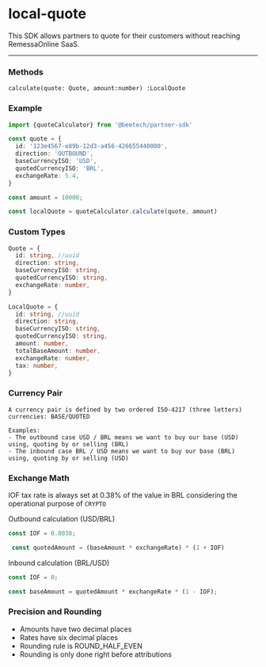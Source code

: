 # local-quote
This SDK allows partners to quote for their customers without reaching RemessaOnline SaaS.

---
### Methods
`calculate(quote: Quote, amount:number) :LocalQuote`

### Example
``` typescript
import {quoteCalculator} from '@beetech/partner-sdk'

const quote = {
  id: '123e4567-e89b-12d3-a456-426655440000',
  direction: 'OUTBOUND',
  baseCurrencyISO: 'USD',
  quotedCurrencyISO: 'BRL',
  exchangeRate: 5.4,
}

const amount = 10000;

const localQuote = quoteCalculator.calculate(quote, amount)
```
### Custom Types
``` typescript
Quote = {
  id: string, //uuid
  direction: string,
  baseCurrencyISO: string,
  quotedCurrencyISO: string,
  exchangeRate: number,
}

LocalQuote = {
  id: string, //uuid
  direction: string,
  baseCurrencyISO: string,
  quotedCurrencyISO: string,
  amount: number,
  totalBaseAmount: number,
  exchangeRate: number,
  tax: number,
}
```

### Currency Pair
```
A currency pair is defined by two ordered ISO-4217 (three letters) currencies: BASE/QUOTED

Examples:
- The outbound case USD / BRL means we want to buy our base (USD) using, quoting by or selling (BRL)
- The inbound case BRL / USD means we want to buy our base (BRL) using, quoting by or selling (USD)
```

### Exchange Math

IOF tax rate is always set at 0.38% of the value in BRL considering the operational purpose of `CRYPTO`



Outbound calculation (USD/BRL)
``` typescript
const IOF = 0.0038;
```

``` typescript
 const quotedAmount = (baseAmount * exchangeRate) * (1 + IOF)
```

Inbound calculation (BRL/USD)
``` typescript
const IOF = 0;
```

``` typescript
const baseAmount = quotedAmount * exchangeRate * (1 - IOF);
```

### Precision and Rounding
* Amounts have two decimal places
* Rates have six decimal places
* Rounding rule is ROUND_HALF_EVEN
* Rounding is only done right before attributions
